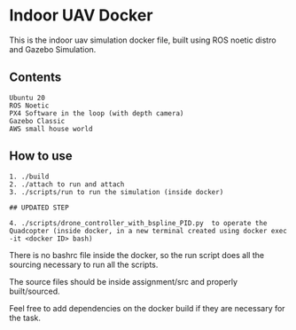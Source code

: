 # Indoor UAV Docker

This is the indoor uav simulation docker file, built using ROS noetic distro and Gazebo Simulation. 

## Contents

    Ubuntu 20
    ROS Noetic
    PX4 Software in the loop (with depth camera)
    Gazebo Classic
    AWS small house world

## How to use

    1. ./build
    2. ./attach to run and attach
    3. ./scripts/run to run the simulation (inside docker)
    
    ## UPDATED STEP 
    
    4. ./scripts/drone_controller_with_bspline_PID.py  to operate the Quadcopter (inside docker, in a new terminal created using docker exec -it <docker ID> bash)

There is no bashrc file inside the docker, so the run script does all the sourcing necessary to run all the scripts.

The source files should be inside assignment/src and properly built/sourced.

Feel free to add dependencies on the docker build if they are necessary for the task.
